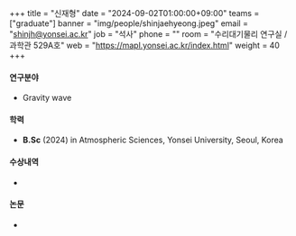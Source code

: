 +++
title  = "신재형" 
date   = "2024-09-02T01:00:00+09:00"
teams  = ["graduate"]
banner = "img/people/shinjaehyeong.jpeg"
email  = "shinjh@yonsei.ac.kr"
job    = "석사"
phone  = ""
room   = "수리대기물리 연구실 / 과학관 529A호"
web    = "https://mapl.yonsei.ac.kr/index.html"
weight = 40
+++

#### 연구분야
 +  Gravity wave

#### 학력
 + **B.Sc** (2024) in Atmospheric Sciences, Yonsei University, Seoul, Korea

#### 수상내역
 +

#### 논문
 +